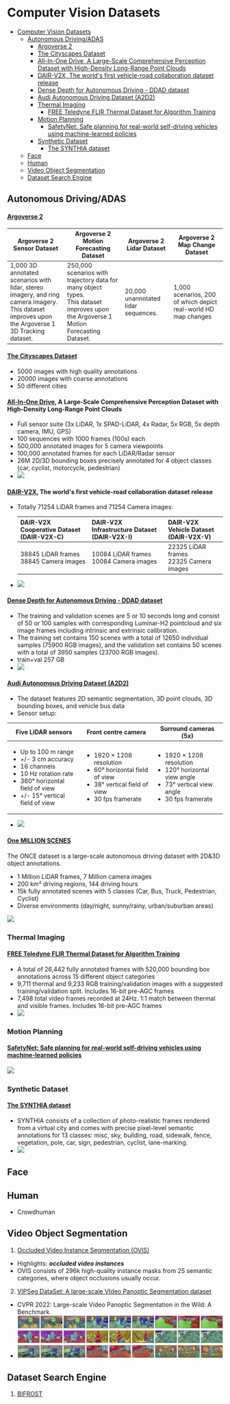 # Computer Vision Datasets

- [Computer Vision Datasets](#computer-vision-datasets)
  - [Autonomous Driving/ADAS](#autonomous-drivingadas)
      - [Argoverse 2](#argoverse-2)
      - [The Cityscapes Dataset](#the-cityscapes-dataset)
      - [All-In-One Drive, A Large-Scale Comprehensive Perception Dataset with High-Density Long-Range Point Clouds](#all-in-one-drive-a-large-scale-comprehensive-perception-dataset-with-high-density-long-range-point-clouds)
      - [DAIR-V2X, The world's first vehicle-road collaboration dataset release](#dair-v2x-the-worlds-first-vehicle-road-collaboration-dataset-release)
      - [Dense Depth for Autonomous Driving - DDAD dataset](#dense-depth-for-autonomous-driving---ddad-dataset)
      - [Audi Autonomous Driving Dataset (A2D2)](#audi-autonomous-driving-dataset-a2d2)
    - [Thermal Imaging](#thermal-imaging)
      - [FREE Teledyne FLIR Thermal Dataset for Algorithm Training](#free-teledyne-flir-thermal-dataset-for-algorithm-training)
    - [Motion Planning](#motion-planning)
      - [SafetyNet: Safe planning for real-world self-driving vehicles using machine-learned policies](#safetynet-safe-planning-for-real-world-self-driving-vehicles-using-machine-learned-policies)
    - [Synthetic Dataset](#synthetic-dataset)
      - [The SYNTHIA dataset](#the-synthia-dataset)
  - [Face](#face)
  - [Human](#human)
  - [Video Object Segmentation](#video-object-segmentation)
  - [Dataset Search Engine](#dataset-search-engine)



## Autonomous Driving/ADAS
#### [Argoverse 2](https://www.argoverse.org/av2.html)

| Argoverse 2 Sensor Dataset | Argoverse 2 Motion Forecasting Dataset | Argoverse 2 Lidar Dataset | Argoverse 2 Map Change Dataset |
| -------------------------- | -------------------------------------- | ------------------------- | ------------------------------ |
| 1,000 3D annotated scenarios with lidar, stereo imagery, and ring camera imagery.<br/>This dataset improves upon the Argoverse 1 3D Tracking dataset. | 250,000 scenarios with trajectory data for many object types.<br/>This dataset improves upon the Argoverse 1 Motion Forecasting Dataset. | 20,000 unannotated lidar sequences. | 1,000 scenarios, 200 of which depict real-world HD map changes |

#### [The Cityscapes Dataset](https://www.cityscapes-dataset.com/)
  * 5000 images with high quality annotations
  * 20000 images with coarse annotations
  * 50 different cities
#### [All-In-One Drive](http://www.aiodrive.org/index.html), A Large-Scale Comprehensive Perception Dataset with High-Density Long-Range Point Clouds
  * Full sensor suite (3x LiDAR, 1x SPAD-LiDAR, 4x Radar, 5x RGB, 5x depth camera, IMU, GPS)
  * 100 sequences with 1000 frames (100s) each
  * 500,000 annotated images for 5 camera viewpoints
  * 100,000 annotated frames for each LiDAR/Radar sensor
  * 26M 2D/3D bounding boxes precisely annotated for 4 object classes (car, cyclist, motorcycle, pedestrian)
  * <img src="http://www.aiodrive.org/resources/home/inclusiveness.png"/>
#### [DAIR-V2X](https://thudair.baai.ac.cn/index), The world's first vehicle-road collaboration dataset release
  * Totally 71254 LiDAR frames and 71254 Camera images:

    | DAIR-V2X Cooperative Dataset<br/>(DAIR-V2X-C) | DAIR-V2X Infrastructure Dataset<br/>(DAIR-V2X-I) | DAIR-V2X Vehicle Dataset<br/>(DAIR-V2X-V)  |
    | --------------------------------------------- | ------------------------------------------------ | ------------------------------------------ |
    | 38845 LiDAR frames<br/>38845 Camera images    | 10084 LiDAR frames<br/>10084 Camera images       | 22325 LiDAR frames<br/>22325 Camera images |
  * <img src="https://thudair.baai.ac.cn/static/img/road05.91a9e0fe.png" />
#### [Dense Depth for Autonomous Driving - DDAD dataset](https://github.com/TRI-ML/DDAD)
  * The training and validation scenes are 5 or 10 seconds long and consist of 50 or 100 samples with corresponding Luminar-H2 pointcloud and six image frames including intrinsic and extrinsic calibration.
  * The training set contains 150 scenes with a total of 12650 individual samples (75900 RGB images), and the validation set contains 50 scenes with a total of 3950 samples (23700 RGB images).
  * train+val 257 GB
  * <img src="https://github.com/TRI-ML/DDAD/raw/master/media/figs/ddad_viz.gif" />
#### [Audi Autonomous Driving Dataset (A2D2)](https://www.a2d2.audi/a2d2/en.html)
  * The dataset features 2D semantic segmentation, 3D point clouds, 3D bounding boxes, and vehicle bus data
  * Sensor setup:

| Five LiDAR sensors | Front centre camera | Surround cameras (5x) |
| ------------------ | ------------------- | --------------------- |
| <ul><li>Up to 100 m range</li><li>+/- 3 cm accuracy</li><li>16 channels</li><li>10 Hz rotation rate</li><li>360° horizontal field of view</li><li>+/- 15° vertical field of view</li> </ul> | <ul><li>1920 × 1208 resolution</li><li>60° horizontal field of view</li><li>38° vertical field of view</li><li>30 fps framerate</li></ul> | <ul><li>1920 × 1208 resolution</li><li>120° horizontal view angle</li><li>73° vertical view angle</li><li>30 fps framerate</li></ul> |
  
  * <img src="https://www.a2d2.audi/content/dam/a2d2/sensor-setup/1920x1080-desktop-aev-sensor-grafik-1.jpg?imwidth=1920&imdensity=1" />
#### [One MILLION SCENES](https://once-for-auto-driving.github.io/index.html)
The ONCE dataset is a large-scale autonomous driving dataset with 2D&3D object annotations.
* 1 Million LiDAR frames, 7 Million camera images
* 200 km² driving regions, 144 driving hours
* 15k fully annotated scenes with 5 classes (Car, Bus, Truck, Pedestrian, Cyclist)
* Diverse environments (day/night, sunny/rainy, urban/suburban areas)

<img src="https://once-for-auto-driving.github.io/assets/img/sensors.png" />

### Thermal Imaging
#### [FREE Teledyne FLIR Thermal Dataset for Algorithm Training](https://www.flir.ca/oem/adas/adas-dataset-form/)
  * A total of 26,442 fully annotated frames with 520,000 bounding box annotations across 15 different object categories
  * 9,711 thermal and 9,233 RGB training/validation images with a suggested training/validation split. Includes 16-bit pre-AGC frames
  * 7,498 total video frames recorded at 24Hz. 1:1 match between thermal and visible frames. Includes 16-bit pre-AGC frames
  * <img src="https://www.flir.ca/contentassets/56f6b890db8b42919e792db742cf3a73/skateboarder-ir13.png"/>

### Motion Planning
#### [SafetyNet: Safe planning for real-world self-driving vehicles using machine-learned policies](https://www.self-driving-cars.org/papers/2022-safetynet)
<img src="https://lh6.googleusercontent.com/pU0PsapK0_4U841iF1pMGzVjbWFoQq9AUsDuwp6TaZdfC78pViAQFNwRg8hRfQUcnmkduC_HXNr7oX-x6DjQCmXRqguOGPzxuMLc_7p23l2DNS0bOIBH2OEiGZZiGqmJkg=w1280" />

### Synthetic Dataset
#### [The SYNTHIA dataset](http://synthia-dataset.net/)
  * SYNTHIA consists of a collection of photo-realistic frames rendered from a virtual city and comes with precise pixel-level semantic annotations for 13 classes: misc, sky, building, road, sidewalk, fence, vegetation, pole, car, sign, pedestrian, cyclist, lane-marking.
  * <img src="http://synthia-dataset.net/wp-content/uploads/2016/06/s_000_22-06-2016_17-35-02_000000.png" />


## Face

## Human
* Crowdhuman

## Video Object Segmentation
1. [Occluded Video Instance Segmentation (OVIS)](http://songbai.site/ovis/)
  * Highlights: ***occluded video instances***
  * OVIS consists of 296k high-quality instance masks from 25 semantic categories, where object occlusions usually occur.
2. [VIPSeg DataSet: A large-scale VIdeo Panoptic Segmentation dataset](https://github.com/VIPSeg-Dataset/VIPSeg-Dataset)
  * CVPR 2022: Large-scale Video Panoptic Segmentation in the Wild: A Benchmark
  * <img src="https://github.com/VIPSeg-Dataset/VIPSeg-Dataset/raw/main/show_data.png" />

## Dataset Search Engine
1. [BIFROST](https://datasets.bifrost.ai/)
